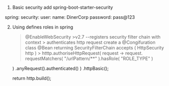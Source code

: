 1. Basic security
    add spring-boot-starter-security

spring:
     security:
        user: 
          name: DinerCorp
          password: pass@123

    

2. Using  defines roles in spring
    > @EnableWebSecurity >v2.7 --registers security filter chain with context > authenticates http request
    > create a  @Congifuration class  @Bean returning SecurityFilterChain accepts (  HttpSecurity http )
         > htttp.authoriseHttpRequest(  request ->  request.
              requestMatchers(  "/urlPattern/**" ).hasRole( "ROLE_TYPE" )

     ) .anyRequest().authenticated() ) .httpBasic();

    return http.build();



   
